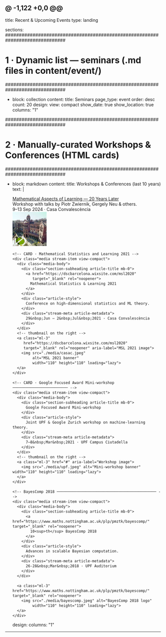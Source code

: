 @ -1,122 +0,0 @@
---
title: Recent & Upcoming Events
type: landing

sections:
##############################################################################
# 1 · Dynamic list — seminars (.md files in content/event/)
##############################################################################
- block: collection
  content:
    title: Seminars
    page_type: event
    order: desc
    count: 20
  design:
    view: compact
    show_date: true
    show_location: true
    columns: "1"

##############################################################################
# 2 · Manually-curated Workshops & Conferences (HTML cards)
##############################################################################
- block: markdown
  content:
    title: Workshops & Conferences (last 10 years)
    text: |
      <!-- CARD · Mathematical Aspects of Learning - 20 Years Later -->
      <div class="media stream-item view-compact">
        <div class="media-body">
          <div class="section-subheading article-title mb-0">
            <a href="https://www.crm.cat/mathematical-aspects-of-learning-theory/"
               target="_blank" rel="noopener">
              Mathematical Aspects of Learning — 20 Years Later
            </a>
          </div>
          <div class="article-style">
            Workshop with talks by Piotr Zwiernik, Gergely Neu & others.
          </div>
          <div class="stream-meta article-metadata">
            9–13&nbsp;Sep&nbsp;2024 · Casa Convalescència
          </div>
        </div>
        <!-- thumbnail on the right -->
        <a class="ml-3"
           href="https://www.crm.cat/mathematical-aspects-of-learning-theory/"
           target="_blank" rel="noopener" aria-label="Mathematical Aspects of Learning 2024">
          <img src="./media/casac.jpeg"
               alt="Mathematical Aspects of Learning workshop image"
               width="110" height="110" loading="lazy">
        </a>
      </div>

      <!-- CARD · Mathematical Statistics and Learning 2021 -->
      <div class="media stream-item view-compact">
        <div class="media-body">
          <div class="section-subheading article-title mb-0">
            <a href="https://dscbarcelona.wixsite.com/msl2020"
               target="_blank" rel="noopener">
              Mathematical Statistics & Learning 2021
            </a>
          </div>
          <div class="article-style">
            Conference on high-dimensional statistics and ML theory.
          </div>
          <div class="stream-meta article-metadata">
            29&nbsp;Jun – 2&nbsp;Jul&nbsp;2021 · Casa Convalescència
          </div>
        </div>
        <!-- thumbnail on the right -->
        <a class="ml-3"
           href="https://dscbarcelona.wixsite.com/msl2020"
           target="_blank" rel="noopener" aria-label="MSL 2021 image">
          <img src="./media/casac.jpeg"
               alt="MSL 2021 banner"
               width="110" height="110" loading="lazy">
        </a>
      </div>
      
      <!-- CARD · Google Focused Award Mini-workshop ───────────────────────── -->
      <div class="media stream-item view-compact">
        <div class="media-body">
          <div class="section-subheading article-title mb-0">
            Google Focused Award Mini-workshop
          </div>
          <div class="article-style">
            Joint UPF & Google Zurich workshop on machine-learning theory.
          </div>
          <div class="stream-meta article-metadata">
            7–8&nbsp;Mar&nbsp;2021 · UPF Campus Ciutadella
          </div>
        </div>
        <!-- thumbnail on the right -->
        <a class="ml-3" href="#" aria-label="Workshop image">
          <img src="./media/upf.jpeg" alt="Mini-workshop banner" width="110" height="110" loading="lazy">
        </a>
      </div>

      <!-- BayesComp 2018 ───────────────────────────────────────────── -->
      <div class="media stream-item view-compact">
        <div class="media-body">
          <div class="section-subheading article-title mb-0">
            <a href="https://www.maths.nottingham.ac.uk/plp/pmztk/bayescomp/" target="_blank" rel="noopener">
              10<sup>th</sup> BayesComp 2018
            </a>
          </div>
          <div class="article-style">
            Advances in scalable Bayesian computation.
          </div>
          <div class="stream-meta article-metadata">
            26-28&nbsp;Mar&nbsp;2018 · UPF Auditorium
          </div>
        </div>

        <a class="ml-3" href="https://www.maths.nottingham.ac.uk/plp/pmztk/bayescomp/" target="_blank" rel="noopener">
          <img src="./media/bayescomp.jpeg" alt="BayesComp 2018 logo"
               width="110" height="110" loading="lazy">
        </a>
      </div>
  design:
    columns: "1"
---